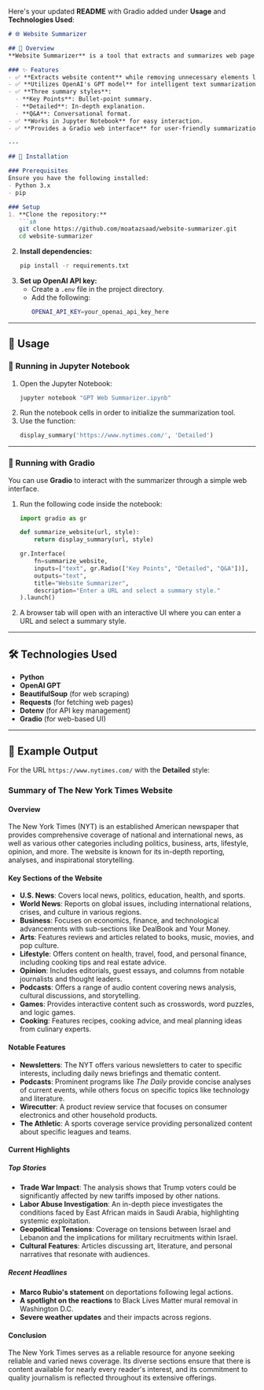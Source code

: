 Here's your updated **README** with Gradio added under **Usage** and **Technologies Used**:  

```md
# 🌐 Website Summarizer  

## 📌 Overview  
**Website Summarizer** is a tool that extracts and summarizes web page content using **OpenAI's GPT models**. It supports multiple summary formats, making it ideal for quickly understanding website content.  

### ✨ Features  
- ✅ **Extracts website content** while removing unnecessary elements like scripts and images.  
- ✅ **Utilizes OpenAI's GPT model** for intelligent text summarization.  
- ✅ **Three summary styles**:  
  - **Key Points**: Bullet-point summary.  
  - **Detailed**: In-depth explanation.  
  - **Q&A**: Conversational format.  
- ✅ **Works in Jupyter Notebook** for easy interaction.  
- ✅ **Provides a Gradio web interface** for user-friendly summarization.  

---

## 🚀 Installation  

### Prerequisites  
Ensure you have the following installed:  
- Python 3.x  
- pip  

### Setup  
1. **Clone the repository:**  
   ```sh
   git clone https://github.com/moatazsaad/website-summarizer.git  
   cd website-summarizer  
   ```  
2. **Install dependencies:**  
   ```sh
   pip install -r requirements.txt  
   ```  
3. **Set up OpenAI API key:**  
   - Create a `.env` file in the project directory.  
   - Add the following:  
     ```sh
     OPENAI_API_KEY=your_openai_api_key_here  
     ```  

---

## 🎯 Usage  

### 🔹 Running in Jupyter Notebook  
1. Open the Jupyter Notebook:  
   ```sh
   jupyter notebook "GPT Web Summarizer.ipynb"  
   ```  
2. Run the notebook cells in order to initialize the summarization tool.  
3. Use the function:  
   ```python
   display_summary('https://www.nytimes.com/', 'Detailed')  
   ```  

---

### 🔹 Running with Gradio  
You can use **Gradio** to interact with the summarizer through a simple web interface.  

1. Run the following code inside the notebook:  
   ```python
   import gradio as gr  

   def summarize_website(url, style):  
       return display_summary(url, style)  

   gr.Interface(  
       fn=summarize_website,  
       inputs=["text", gr.Radio(["Key Points", "Detailed", "Q&A"])],  
       outputs="text",  
       title="Website Summarizer",  
       description="Enter a URL and select a summary style."  
   ).launch()  
   ```  
2. A browser tab will open with an interactive UI where you can enter a URL and select a summary style.  

---

## 🛠 Technologies Used  
- **Python**  
- **OpenAI GPT**  
- **BeautifulSoup** (for web scraping)  
- **Requests** (for fetching web pages)  
- **Dotenv** (for API key management)  
- **Gradio** (for web-based UI)  

---

## 📌 Example Output  
For the URL `https://www.nytimes.com/` with the **Detailed** style:

### **Summary of The New York Times Website**
#### **Overview**
The New York Times (NYT) is an established American newspaper that provides comprehensive coverage of national and international news, as well as various other categories including politics, business, arts, lifestyle, opinion, and more. The website is known for its in-depth reporting, analyses, and inspirational storytelling.

#### **Key Sections of the Website**
- **U.S. News**: Covers local news, politics, education, health, and sports.
- **World News**: Reports on global issues, including international relations, crises, and culture in various regions.
- **Business**: Focuses on economics, finance, and technological advancements with sub-sections like DealBook and Your Money.
- **Arts**: Features reviews and articles related to books, music, movies, and pop culture.
- **Lifestyle**: Offers content on health, travel, food, and personal finance, including cooking tips and real estate advice.
- **Opinion**: Includes editorials, guest essays, and columns from notable journalists and thought leaders.
- **Podcasts**: Offers a range of audio content covering news analysis, cultural discussions, and storytelling.
- **Games**: Provides interactive content such as crosswords, word puzzles, and logic games.
- **Cooking**: Features recipes, cooking advice, and meal planning ideas from culinary experts.

#### **Notable Features**
- **Newsletters**: The NYT offers various newsletters to cater to specific interests, including daily news briefings and thematic content.
- **Podcasts**: Prominent programs like *The Daily* provide concise analyses of current events, while others focus on specific topics like technology and literature.
- **Wirecutter**: A product review service that focuses on consumer electronics and other household products.
- **The Athletic**: A sports coverage service providing personalized content about specific leagues and teams.

#### **Current Highlights**
##### **Top Stories**
- **Trade War Impact**: The analysis shows that Trump voters could be significantly affected by new tariffs imposed by other nations.
- **Labor Abuse Investigation**: An in-depth piece investigates the conditions faced by East African maids in Saudi Arabia, highlighting systemic exploitation.
- **Geopolitical Tensions**: Coverage on tensions between Israel and Lebanon and the implications for military recruitments within Israel.
- **Cultural Features**: Articles discussing art, literature, and personal narratives that resonate with audiences.

##### **Recent Headlines**
- **Marco Rubio's statement** on deportations following legal actions.
- **A spotlight on the reactions** to Black Lives Matter mural removal in Washington D.C.
- **Severe weather updates** and their impacts across regions.

#### **Conclusion**
The New York Times serves as a reliable resource for anyone seeking reliable and varied news coverage. Its diverse sections ensure that there is content available for nearly every reader's interest, and its commitment to quality journalism is reflected throughout its extensive offerings.
```
